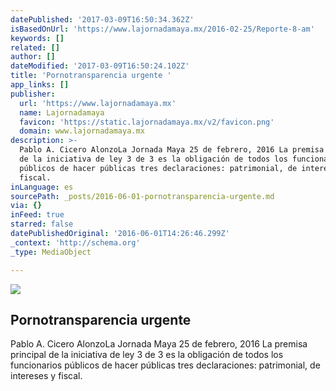 ```yaml
---
datePublished: '2017-03-09T16:50:34.362Z'
isBasedOnUrl: 'https://www.lajornadamaya.mx/2016-02-25/Reporte-8-am'
keywords: []
related: []
author: []
dateModified: '2017-03-09T16:50:24.102Z'
title: 'Pornotransparencia urgente '
app_links: []
publisher:
  url: 'https://www.lajornadamaya.mx'
  name: Lajornadamaya
  favicon: 'https://static.lajornadamaya.mx/v2/favicon.png'
  domain: www.lajornadamaya.mx
description: >-
  Pablo A. Cicero AlonzoLa Jornada Maya 25 de febrero, 2016 La premisa principal
  de la iniciativa de ley 3 de 3 es la obligación de todos los funcionarios
  públicos de hacer públicas tres declaraciones: patrimonial, de intereses y
  fiscal.
inLanguage: es
sourcePath: _posts/2016-06-01-pornotransparencia-urgente.md
via: {}
inFeed: true
starred: false
datePublishedOriginal: '2016-06-01T14:26:46.299Z'
_context: 'http://schema.org'
_type: MediaObject

---
```

<article style=""><img src="https://s3-us-west-2.amazonaws.com/the-grid-img/p/3f6c5872e401692a06510cc383354747b9d0720a.jpg" /><h1>Pornotransparencia urgente </h1><p>Pablo A. Cicero AlonzoLa Jornada Maya 25 de febrero, 2016 La premisa principal de la iniciativa de ley 3 de 3 es la obligación de todos los funcionarios públicos de hacer públicas tres declaraciones: patrimonial, de intereses y fiscal.</p></article>
